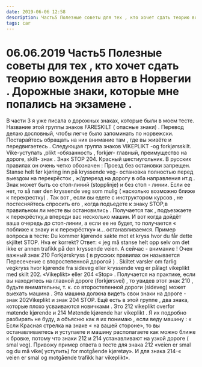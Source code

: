 ```yaml
---
date: 2019-06-06 12:58
description: Часть5 Полезные советы для тех , кто хочет сдать теорию вождения авто в Норвегии . Дорожные знаки, которые мне попались на экзамене .
tags: car
---
```

# 06.06.2019 Часть5 Полезные советы для тех , кто хочет сдать теорию вождения авто в Норвегии . Дорожные знаки, которые мне попались на экзамене .

В части 3 я уже писала о дорожных знаках, которые были в моем тесте. Название этой группы знаков   FARESKILT ( опасные знаки) . Перевод делаю дословный, чтобы легче было запоминать по норвежски. Постарайтесь обращать на них внимание там , где вы живёте и передвигаетесь .          Следующая группа знаков VIKEPLIKT -og forkjørsskilt.   Vike-уступать ,plikt -обязанность , forkjør- главный, преимущество на дороге, skilt- знак .           Знак STOP    204.    Красный шестиугольник. В русских правилах он очень четко обозначен : Проезд без остановки запрещен.  Stanse helt før kjøring inn på kryssende veg-  остановка полностью перед выездом на перекрёсток , ж/дперезд на дорогу в оба направления ит.д .   Знак может быть со стоп-линий (stopplinje)  и без стоп - линии. Если ее нет, то  så nær den kryssende veg som mulig ( насколько возможно ближе к перекрестку) .   Так вот , если вы едете с инструктором курсов , не постесняйтесь спросить его , когда подъедете к знаку STOP,в  правильном ли месте вы остановились .  Получается так , подъезжаете к перекрёстку,а впереди вас несколько машин. И вот когда дойдёт ваша очередь до стоп-линии, а если ее не будет, то получается « поближе к знаку и к перекрёстку» и... останавливаемся.     Пример вопроса в тесте: Du kommer kjørende sakte mot et kryss hvor du får dette skjiltet STOP.  Hva er korrekt? Ответ: « jeg må stanse helt opp selv om det ikke er annen trafikk på den kryssende veien.   А сейчас - внимание !   Очен важный знак   210 Forkjørskryss ( в русских правилах он называется Пересечение с второстепенной дорогой ) .  Skiltet varsler om farlig vegkryss hvor kjørende fra sideveg eller kryssende veg er pålagt vikeplikt med skilt 202. «Vikeplikt» eller 204 «Stop» . Получается на практике, если вы находитесь на главной дороге (forkjørsvei) , то увидев этот знак 210 , будьте внимательны, т. к. со второстепенной дороги (sideveg) может выехать машина . Эта машина должна  видеть свои знаки на дороге - знак 202Vikeplikt и знак 204 STOP.           Ещё есть в этой группе , два знака, которые плохо усваиваются новичками . Это  212 vikeplikt overfor møtende kjørende  и 214 Møtende kjørende har vikeplikt . Я их подробно разбирать не буду, а объясню как я их понимаю , если веду машину : « Если Красная стрелка на знаке « на вашей стороне», то вы останавливаетесь и уступаете  и машину располагаете как можно ближе к бровке, потому что знаки 212 и 214 устанавливают на узкой дороге ( smal veg). Привожу пример ответа в тесте для знака  212 «veien er smal og du må vike( уступить) for motgående kjøretøy».              И для знака 214-« veien er smal og motgående trafikk har vikeplikt». 
